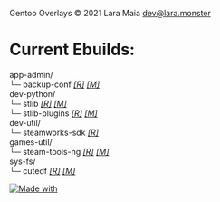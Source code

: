 Gentoo Overlays © 2021 Lara Maia [dev@lara.monster](mailto:dev@lara.monster)

# Current Ebuilds:

app-admin/  
  └─ backup-conf [_[R]_](https://github.com/calendulish/backup-conf) [_[M]_](mailto:dev@lara.monster)  
dev-python/  
  └─ stlib [_[R]_](https://github.com/calendulish/stlib) [_[M]_](mailto:dev@lara.monster)  
  └─ stlib-plugins [_[R]_](https://github.com/calendulish/stlib-plugins) [_[M]_](mailto:dev@lara.monster)  
dev-util/  
  └─ steamworks-sdk [_[R]_](https://partner.steamgames.com/doc/sdk)  
games-util/  
  └─ steam-tools-ng [_[R]_](https://github.com/calendulish/steam-tools-ng) [_[M]_](mailto:dev@lara.monster)  
sys-fs/  
  └─ cutedf [_[R]_](http://github.com/calendulish/cutedf) [_[M]_](mailto:dev@lara.monster)  

[![Made with](https://img.shields.io/badge/made%20with-girl%20power-f070D0.svg?longCache=true&style=for-the-badge)](http://lara.monster)
